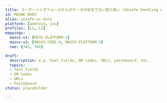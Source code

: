 ```yaml
---
title: ユーザーインタフェースからのデータの安全でない取り扱い (Unsafe Handling of Data From The User Interface)
id: MASWE-0083
alias: unsafe-ui-data
platform: [android, ios]
profiles: [L1, L2]
mappings:
  masvs-v1: [MSTG-PLATFORM-2]
  masvs-v2: [MASVS-CODE-4, MASVS-PLATFORM-3]
  cwe: [345, 348]

draft:
  description: e.g. text fields, QR codes, URLs, pasteboard, etc.
  topics:
  - text Fields
  - QR Codes
  - URLs
  - Pasteboard
status: placeholder

---
```

